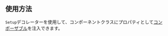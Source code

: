 ## 使用方法

`Setup`デコレーターを使用して、コンポーネントクラスにプロパティとして[コンポーザブル](https://vuejs.org/guide/reusability/composables.html)を注入できます。

[](./code-usage-base.ts ':include :type=code typescript')
